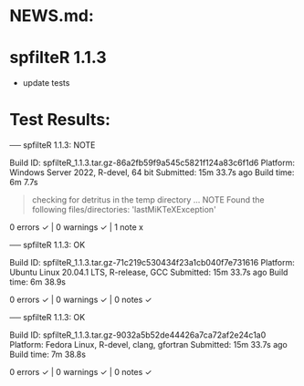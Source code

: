 # NEWS.md:

# spfilteR 1.1.3

- update tests


# Test Results:

── spfilteR 1.1.3: NOTE

  Build ID:   spfilteR_1.1.3.tar.gz-86a2fb59f9a545c5821f124a83c6f1d6
  Platform:   Windows Server 2022, R-devel, 64 bit
  Submitted:  15m 33.7s ago
  Build time: 6m 7.7s

> checking for detritus in the temp directory ... NOTE
  Found the following files/directories:
    'lastMiKTeXException'

0 errors ✓ | 0 warnings ✓ | 1 note x

── spfilteR 1.1.3: OK

  Build ID:   spfilteR_1.1.3.tar.gz-71c219c530434f23a1cb040f7e731616
  Platform:   Ubuntu Linux 20.04.1 LTS, R-release, GCC
  Submitted:  15m 33.7s ago
  Build time: 6m 38.9s

0 errors ✓ | 0 warnings ✓ | 0 notes ✓

── spfilteR 1.1.3: OK

  Build ID:   spfilteR_1.1.3.tar.gz-9032a5b52de44426a7ca72af2e24c1a0
  Platform:   Fedora Linux, R-devel, clang, gfortran
  Submitted:  15m 33.7s ago
  Build time: 7m 38.8s

0 errors ✓ | 0 warnings ✓ | 0 notes ✓
